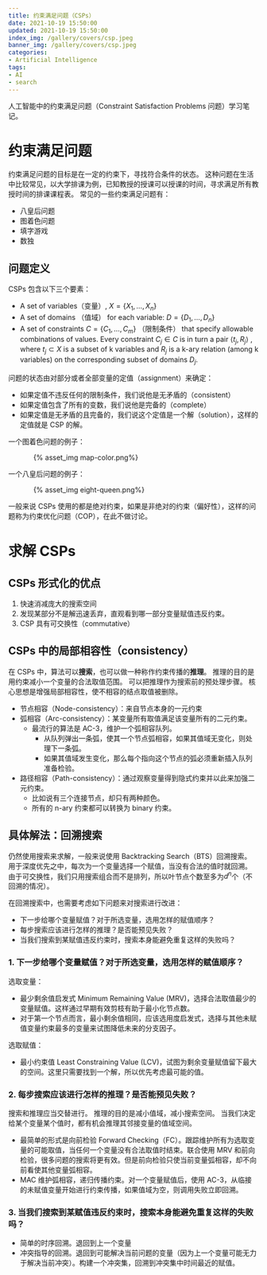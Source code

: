 ```yaml
---
title: 约束满足问题（CSPs）
date: 2021-10-19 15:50:00
updated: 2021-10-19 15:50:00
index_img: /gallery/covers/csp.jpeg
banner_img: /gallery/covers/csp.jpeg
categories:
- Artificial Intelligence
tags: 
- AI
- search
---
```


人工智能中的约束满足问题（Constraint Satisfaction Problems 问题）学习笔记。

<!-- more -->

# 约束满足问题

约束满足问题的目标是在一定的约束下，寻找符合条件的状态。
这种问题在生活中比较常见，以大学排课为例，已知教授的授课可以授课的时间，寻求满足所有教授时间的排课课程表。
常见的一些约束满足问题有：
- 八皇后问题
- 图着色问题
- 填字游戏
- 数独

## 问题定义

CSPs 包含以下三个要素：
- A set of variables（变量）, $X=\{X_{1},\ldots ,X_{n}\}$
- A set of domains （值域） for each variable: $D=\{D_{1},\ldots ,D_{n}\}$
- A set of constraints $C=\{C_{1},\ldots ,C_{m}\}$ （限制条件） that specify allowable combinations of values. Every constraint $C_{j}\in C$ is in turn a pair $\langle t_{j},R_{j}\rangle$ , where $t_{j}\subset X$ is a subset of k variables and $R_{j}$ is a k-ary relation (among k variables) on the corresponding subset of domains $D_{j}$.

问题的状态由对部分或者全部变量的定值（assignment）来确定：
- 如果定值不违反任何的限制条件，我们说他是无矛盾的（consistent）
- 如果定值包含了所有的变数，我们说他是完备的（complete）
- 如果定值是无矛盾的且完备的，我们说这个定值是一个解（solution），这样的定值就是 CSP 的解。

一个图着色问题的例子：
<div style="width:80%; margin:auto">{% asset_img map-color.png%}</div>

一个八皇后问题的例子：
<div style="width:80%; margin:auto">{% asset_img eight-queen.png%}</div>

一般来说 CSPs 使用的都是绝对约束，如果是非绝对的约束（偏好性），这样的问题称为约束优化问题（COP），在此不做讨论。

# 求解 CSPs

## CSPs 形式化的优点

1. 快速消减庞大的搜索空间
2. 发现某部分不是解迅速丢弃，直观看到哪一部分变量赋值违反约束。
3. CSP 具有可交换性（commutative）

## CSPs 中的局部相容性（consistency）

在 CSPs 中，算法可以**搜索**，也可以做一种称作约束传播的**推理**。
推理的目的是用约束减小一个变量的合法取值范围。
可以把推理作为搜索前的预处理步骤。
核心思想是增强局部相容性，使不相容的结点取值被删除。

- 节点相容（Node-consistency）：来自节点本身的一元约束
- 弧相容（Arc-consistency）：某变量所有取值满足该变量所有的二元约束。
  - 最流行的算法是 AC-3，维护一个弧相容队列。
    - 从队列弹出一条弧，使其一个节点弧相容，如果其值域无变化，则处理下一条弧。
    - 如果其值域发生变化，那么每个指向这个节点的弧必须重新插入队列准备检验。
- 路径相容（Path-consistency）：通过观察变量得到隐式约束并以此来加强二元约束。
  - 比如说有三个连接节点，却只有两种颜色。
  - 所有的 n-ary 约束都可以转换为 binary 约束。

## 具体解法：回溯搜索

仍然使用搜索来求解，一般来说使用 Backtracking Search（BTS）回溯搜索。
用于深度优先之中，每次为一个变量选择一个赋值，当没有合法的值时就回溯。
由于可交换性，我们只用搜索组合而不是排列，所以叶节点个数至多为$d^n$个（不回溯的情况）。

在回溯搜索中，也需要考虑如下问题来对搜索进行改进：
- 下一步给哪个变量赋值？对于所选变量，选用怎样的赋值顺序？
- 每步搜索应该进行怎样的推理？是否能预见失败？
- 当我们搜索到某赋值违反约束时，搜索本身能避免重复这样的失败吗？

### 1. 下一步给哪个变量赋值？对于所选变量，选用怎样的赋值顺序？

选取变量：
- 最少剩余值启发式 Minimum Remaining Value (MRV)，选择合法取值最少的变量赋值。这样通过早期有效剪枝有助于最小化节点数。
- 对于第一个节点而言，最小剩余值相同，应该选用度启发式，选择与其他未赋值变量约束最多的变量来试图降低未来的分支因子。

选取赋值：
- 最小约束值 Least Constraining Value (LCV)，试图为剩余变量赋值留下最大的空间。这里只需要找到一个解，所以优先考虑最可能的值。

### 2. 每步搜索应该进行怎样的推理？是否能预见失败？

搜索和推理应当交替进行。
推理的目的是减小值域，减小搜索空间。
当我们决定给某个变量某个值时，都有机会推理其邻接变量的值域空间。
- 最简单的形式是向前检验 Forward Checking（FC）。跟踪维护所有为选取变量的可能取值，当任何一个变量没有合法取值时结束。联合使用 MRV 和前向检验，很多问题的搜索将更有效。但是前向检验只使当前变量弧相容，却不向前看使其他变量弧相容。
- MAC 维护弧相容，递归传播约束。对一个变量赋值后，使用 AC-3，从临接的未赋值变量开始进行约束传播，如果值域为空，则调用失败立即回溯。

### 3. 当我们搜索到某赋值违反约束时，搜索本身能避免重复这样的失败吗？

- 简单的时序回溯。退回到上一个变量
- 冲突指导的回溯。退回到可能解决当前问题的变量（因为上一个变量可能无力于解决当前冲突）。构建一个冲突集，回溯到冲突集中时间最近的赋值。
